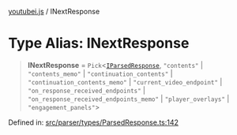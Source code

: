 [youtubei.js](../README.md) / INextResponse

# Type Alias: INextResponse

> **INextResponse** = `Pick`\<[`IParsedResponse`](../interfaces/IParsedResponse.md), `"contents"` \| `"contents_memo"` \| `"continuation_contents"` \| `"continuation_contents_memo"` \| `"current_video_endpoint"` \| `"on_response_received_endpoints"` \| `"on_response_received_endpoints_memo"` \| `"player_overlays"` \| `"engagement_panels"`\>

Defined in: [src/parser/types/ParsedResponse.ts:142](https://github.com/LuanRT/YouTube.js/blob/0733f60b57877f6b8b87dfd5cc6195b5085f5c09/src/parser/types/ParsedResponse.ts#L142)
